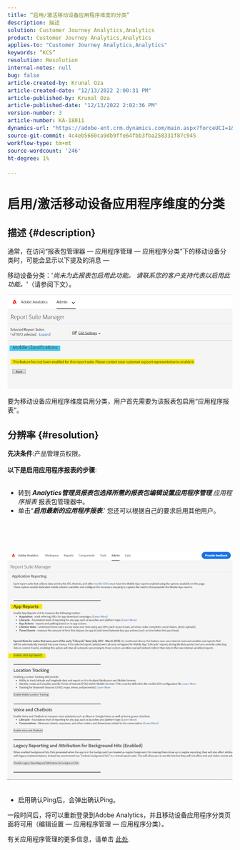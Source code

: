 ```yaml
---
title: “启用/激活移动设备应用程序维度的分类”
description: 描述
solution: Customer Journey Analytics,Analytics
product: Customer Journey Analytics,Analytics
applies-to: "Customer Journey Analytics,Analytics"
keywords: “KCS”
resolution: Resolution
internal-notes: null
bug: false
article-created-by: Krunal Oza
article-created-date: "12/13/2022 2:00:31 PM"
article-published-by: Krunal Oza
article-published-date: "12/13/2022 2:02:36 PM"
version-number: 3
article-number: KA-18011
dynamics-url: "https://adobe-ent.crm.dynamics.com/main.aspx?forceUCI=1&pagetype=entityrecord&etn=knowledgearticle&id=85557b7d-ee7a-ed11-81ac-6045bd006b3d"
source-git-commit: 4c4eb5660ca9db9ffe64fbb3fba258331f87c945
workflow-type: tm+mt
source-wordcount: '246'
ht-degree: 1%

---
```


# 启用/激活移动设备应用程序维度的分类

## 描述 {#description}


通常，在访问“报表包管理器 — 应用程序管理 — 应用程序分类”下的移动设备分类时，可能会显示以下提及的消息 — 

移动设备分类：&#39;*尚未为此报表包启用此功能。 请联系您的客户支持代表以启用此功能。*&#39;（请参阅下文）。

![](assets/___8f557b7d-ee7a-ed11-81ac-6045bd006b3d___.png)

要为移动设备应用程序维度启用分类，用户首先需要为该报表包启用“应用程序报表”。


## 分辨率 {#resolution}

<b>先决条件</b>:产品管理员权限。<br><br><b>以下是启用应用程序报表的步骤</b>: <br><br>
- 转到 <b>*Analytics管理员报表包选择所需的报表包编辑设置应用程序管理 </b> 应用程序报表* 报表包管理器中。
- 单击“<b>*启用最新的应用程序报表</b>*.&#39; 您还可以根据自己的要求启用其他用户。

<br><br> <br><br>![](assets/0ae3ca9c-b68f-ec11-b400-00224804a35d.png)
 
- 启用确认Ping后，会弹出确认Ping。


一段时间后，将可以重新登录到Adobe Analytics，并且移动设备应用程序分类页面将可用（编辑设置 — 应用程序管理 — 应用程序分类）。

有关应用程序管理的更多信息，请单击 [此处](https://nam04.safelinks.protection.outlook.com/?url=https%3A%2F%2Fexperienceleague.adobe.com%2Fdocs%2Fanalytics%2Fadmin%2Fadmin-tools%2Fmobile-management.html%3Flang%3Den&amp;amp;data=04%7C01%7Cnilotpalb%40adobe.com%7C3c1d5032d121424be46208d9f1d8905c%7Cfa7b1b5a7b34438794aed2c178decee1%7C0%7C0%7C637806734700482559%7CUnknown%7CTWFpbGZsb3d8eyJWIjoiMC4wLjAwMDAiLCJQIjoiV2luMzIiLCJBTiI6Ik1haWwiLCJXVCI6Mn0%3D%7C3000&amp;amp;sdata=uxWerDD%2FHHZVSk%2B6eY0p2czXyW3BtXq75lRarjebwak%3D&amp;amp;reserved=0 "单击以关注链接：https://experienceleague.adobe.com/docs/analytics/admin/admin-tools/mobile-management.html?lang=en").

